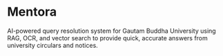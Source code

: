 # Mentora
AI-powered query resolution system for Gautam Buddha University using RAG, OCR, and vector search to provide quick, accurate answers from university circulars and notices.
